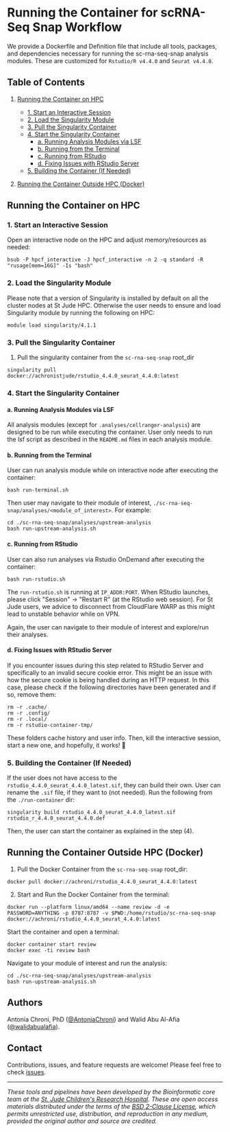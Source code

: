 # Running the Container for scRNA-Seq Snap Workflow

We provide a Dockerfile and Definition file that include all tools, packages, and dependencies necessary for running the sc-rna-seq-snap analysis modules. These are customized for `Rstudio/R v4.4.0` and `Seurat v4.4.0`.


## Table of Contents

1. [Running the Container on HPC](#running-the-container-on-hpc)
   - [1. Start an Interactive Session](#1-start-an-interactive-session)
   - [2. Load the Singularity Module](#2-load-the-singularity-module)
   - [3. Pull the Singularity Container](#3-pull-the-singularity-container)
   - [4. Start the Singularity Container](#4-start-the-singularity-container)
     - [a. Running Analysis Modules via LSF](#a-running-analysis-modules-via-lsf)
     - [b. Running from the Terminal](#b-running-from-the-terminal)
     - [c. Running from RStudio](#c-running-from-rstudio)
     - [d. Fixing Issues with RStudio Server](#d-fixing-issues-with-rstudio-server)
   - [5. Building the Container (If Needed)](#building-the-container-if-needed)
   
2. [Running the Container Outside HPC (Docker)](#running-the-container-outside-hpc-docker)


## Running the Container on HPC

### 1. Start an Interactive Session

Open an interactive node on the HPC and adjust memory/resources as needed:

```
bsub -P hpcf_interactive -J hpcf_interactive -n 2 -q standard -R "rusage[mem=16G]" -Is "bash"
```

### 2. Load the Singularity Module

Please note that a version of Singularity is installed by default on all the cluster nodes at St Jude HPC. Otherwise the user needs to ensure and load Singularity module by running the following on HPC:

```
module load singularity/4.1.1
```

### 3. Pull the Singularity Container

1. Pull the singularity container from the `sc-rna-seq-snap` root_dir

```
singularity pull docker://achronistjude/rstudio_4.4.0_seurat_4.4.0:latest
```


### 4. Start the Singularity Container

#### a. Running Analysis Modules via LSF

All analysis modules (except for `.analyses/cellranger-analysis`) are designed to be run while executing the container. User only needs to run the lsf script as described in the `README.md` files in each analysis module.


#### b. Running from the Terminal

User can run analysis module while on interactive node after executing the container:

```
bash run-terminal.sh
```

Then user may navigate to their module of interest, `./sc-rna-seq-snap/analyses/<module_of_interest>`. For example:

```
cd ./sc-rna-seq-snap/analyses/upstream-analysis
bash run-upstream-analysis.sh
```

#### c. Running from RStudio

User can also run analyses via Rstudio OnDemand after executing the container:

```
bash run-rstudio.sh
```

The `run-rstudio.sh` is running at `IP_ADDR:PORT`. When RStudio launches, please click "Session" -> "Restart R" (at the RStudio web session). For St Jude users, we advice to disconnect from CloudFlare WARP as this might lead to unstable behavior while on VPN.

Again, the user can navigate to their module of interest and explore/run their analyses.


#### d. Fixing Issues with RStudio Server

If you encounter issues during this step related to RStudio Server and specifically to an invalid secure cookie error. This might be an issue with how the secure cookie is being handled during an HTTP request. In this case, please check if the following directories have been generated and if so, remove them:

```
rm -r .cache/
rm -r .config/
rm -r .local/
rm -r rstudio-container-tmp/
```

These folders cache history and user info. Then, kill the interactive session, start a new one, and hopefully, it works! 🎉


### 5. Building the Container (If Needed)

If the user does not have access to the `rstudio_4.4.0_seurat_4.4.0_latest.sif`, they can build their own. 
User can rename the `.sif` file, if they want to (not needed). Run the following from the `./run-container` dir:

```
singularity build rstudio_4.4.0_seurat_4.4.0_latest.sif rstudio_r_4.4.0_seurat_4.4.0.def
```

Then, the user can start the container as explained in the step (4).


## Running the Container Outside HPC (Docker)

1. Pull the Docker Container from the `sc-rna-seq-snap` root_dir:

```
docker pull docker://achroni/rstudio_4.4.0_seurat_4.4.0:latest
```

2. Start and Run the Docker Container from the terminal:

```
docker run --platform linux/amd64 --name review -d -e PASSWORD=ANYTHING -p 8787:8787 -v $PWD:/home/rstudio/sc-rna-seq-snap docker://achroni/rstudio_4.4.0_seurat_4.4.0:latest
```

Start the container and open a terminal:

```
docker container start review
docker exec -ti review bash
```

Navigate to your module of interest and run the analysis:

```
cd ./sc-rna-seq-snap/analyses/upstream-analysis
bash run-upstream-analysis.sh
```


## Authors

Antonia Chroni, PhD ([@AntoniaChroni](https://github.com/AntoniaChroni)) and 
Walid Abu Al-Afia ([@walidabualafia](https://github.com/walidabualafia)).


## Contact

Contributions, issues, and feature requests are welcome! Please feel free to check [issues](https://github.com/stjude-dnb-binfcore/sc-rna-seq-snap/issues).

---

*These tools and pipelines have been developed by the Bioinformatic core team at the [St. Jude Children's Research Hospital](https://www.stjude.org/). These are open access materials distributed under the terms of the [BSD 2-Clause License](https://opensource.org/license/bsd-2-clause), which permits unrestricted use, distribution, and reproduction in any medium, provided the original author and source are credited.*
